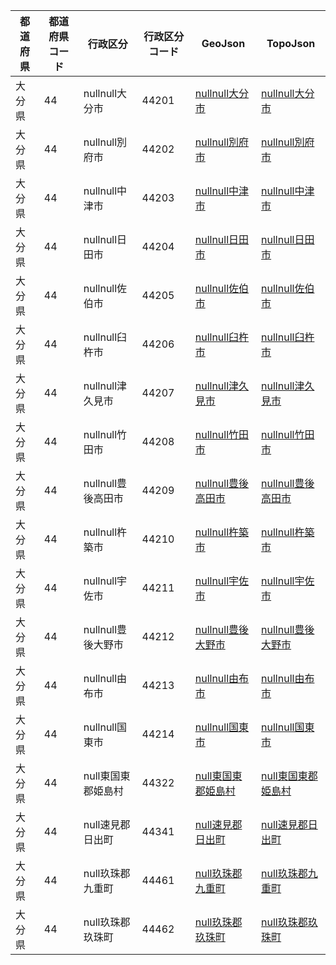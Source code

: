 | 都道府県 | 都道府県コード | 行政区分 | 行政区分コード | GeoJson | TopoJson |
|-----------|--------------|--------- |--------------|------|------|
| 大分県 | 44 | nullnull大分市 | 44201 | [nullnull大分市](/geojson/cities/44/44201.json) | [nullnull大分市](/topojson/cities/44/44201.topojson) |
| 大分県 | 44 | nullnull別府市 | 44202 | [nullnull別府市](/geojson/cities/44/44202.json) | [nullnull別府市](/topojson/cities/44/44202.topojson) |
| 大分県 | 44 | nullnull中津市 | 44203 | [nullnull中津市](/geojson/cities/44/44203.json) | [nullnull中津市](/topojson/cities/44/44203.topojson) |
| 大分県 | 44 | nullnull日田市 | 44204 | [nullnull日田市](/geojson/cities/44/44204.json) | [nullnull日田市](/topojson/cities/44/44204.topojson) |
| 大分県 | 44 | nullnull佐伯市 | 44205 | [nullnull佐伯市](/geojson/cities/44/44205.json) | [nullnull佐伯市](/topojson/cities/44/44205.topojson) |
| 大分県 | 44 | nullnull臼杵市 | 44206 | [nullnull臼杵市](/geojson/cities/44/44206.json) | [nullnull臼杵市](/topojson/cities/44/44206.topojson) |
| 大分県 | 44 | nullnull津久見市 | 44207 | [nullnull津久見市](/geojson/cities/44/44207.json) | [nullnull津久見市](/topojson/cities/44/44207.topojson) |
| 大分県 | 44 | nullnull竹田市 | 44208 | [nullnull竹田市](/geojson/cities/44/44208.json) | [nullnull竹田市](/topojson/cities/44/44208.topojson) |
| 大分県 | 44 | nullnull豊後高田市 | 44209 | [nullnull豊後高田市](/geojson/cities/44/44209.json) | [nullnull豊後高田市](/topojson/cities/44/44209.topojson) |
| 大分県 | 44 | nullnull杵築市 | 44210 | [nullnull杵築市](/geojson/cities/44/44210.json) | [nullnull杵築市](/topojson/cities/44/44210.topojson) |
| 大分県 | 44 | nullnull宇佐市 | 44211 | [nullnull宇佐市](/geojson/cities/44/44211.json) | [nullnull宇佐市](/topojson/cities/44/44211.topojson) |
| 大分県 | 44 | nullnull豊後大野市 | 44212 | [nullnull豊後大野市](/geojson/cities/44/44212.json) | [nullnull豊後大野市](/topojson/cities/44/44212.topojson) |
| 大分県 | 44 | nullnull由布市 | 44213 | [nullnull由布市](/geojson/cities/44/44213.json) | [nullnull由布市](/topojson/cities/44/44213.topojson) |
| 大分県 | 44 | nullnull国東市 | 44214 | [nullnull国東市](/geojson/cities/44/44214.json) | [nullnull国東市](/topojson/cities/44/44214.topojson) |
| 大分県 | 44 | null東国東郡姫島村 | 44322 | [null東国東郡姫島村](/geojson/cities/44/44322.json) | [null東国東郡姫島村](/topojson/cities/44/44322.topojson) |
| 大分県 | 44 | null速見郡日出町 | 44341 | [null速見郡日出町](/geojson/cities/44/44341.json) | [null速見郡日出町](/topojson/cities/44/44341.topojson) |
| 大分県 | 44 | null玖珠郡九重町 | 44461 | [null玖珠郡九重町](/geojson/cities/44/44461.json) | [null玖珠郡九重町](/topojson/cities/44/44461.topojson) |
| 大分県 | 44 | null玖珠郡玖珠町 | 44462 | [null玖珠郡玖珠町](/geojson/cities/44/44462.json) | [null玖珠郡玖珠町](/topojson/cities/44/44462.topojson) |
